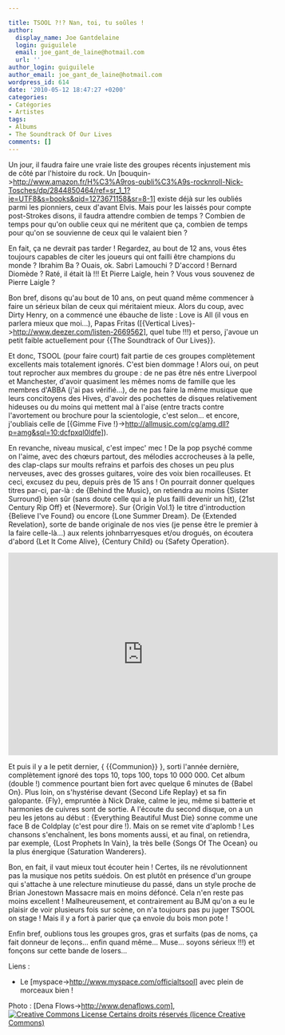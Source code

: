 ```yaml
---

title: TSOOL ?!? Nan, toi, tu soûles !
author:
  display_name: Joe Gantdelaine
  login: guiguilele
  email: joe_gant_de_laine@hotmail.com
  url: ''
author_login: guiguilele
author_email: joe_gant_de_laine@hotmail.com
wordpress_id: 614
date: '2010-05-12 18:47:27 +0200'
categories:
- Catégories
- Artistes
tags:
- Albums
- The Soundtrack Of Our Lives
comments: []
---
```

Un jour, il faudra faire une vraie liste des groupes récents injustement mis de côté par l'histoire du rock. Un [bouquin->http://www.amazon.fr/H%C3%A9ros-oubli%C3%A9s-rocknroll-Nick-Tosches/dp/2844850464/ref=sr_1_1?ie=UTF8&s=books&qid=1273671158&sr=8-1] existe déjà sur les oubliés parmi les pionniers, ceux d'avant Elvis. Mais pour les laissés pour compte post-Strokes disons, il faudra attendre combien de temps ? Combien de temps pour qu'on oublie ceux qui ne méritent que ça, combien de temps pour qu'on se souvienne de ceux qui le valaient bien ?

En fait, ça ne devrait pas tarder ! Regardez, au bout de 12 ans, vous êtes toujours capables de citer les joueurs qui ont failli être champions du monde ? Ibrahim Ba ? Ouais, ok. Sabri Lamouchi ? D'accord ! Bernard Diomède ? Raté, il était là !!! Et Pierre Laigle, hein ? Vous vous souvenez de Pierre Laigle ?

Bon bref, disons qu'au bout de 10 ans, on peut quand même commencer à faire un sérieux bilan de ceux qui méritaient mieux. Alors du coup, avec Dirty Henry, on a commencé une ébauche de liste : Love is All (il vous en parlera mieux que moi...), Papas Fritas ([{Vertical Lives}->http://www.deezer.com/listen-2669562], quel tube !!!) et perso, j'avoue un petit faible actuellement pour {{The Soundtrack of Our Lives}}.

Et donc, TSOOL (pour faire court) fait partie de ces groupes complètement excellents mais totalement ignorés. C'est bien dommage ! Alors oui, on peut tout reprocher aux membres du groupe : de ne pas être nés entre Liverpool et Manchester, d'avoir quasiment les mêmes noms de famille que les membres d'ABBA (j'ai pas vérifié...), de ne pas faire la même musique que leurs concitoyens des Hives, d'avoir des pochettes de disques relativement hideuses ou du moins qui mettent mal à l'aise (entre tracts contre l'avortement ou brochure pour la scientologie, c'est selon... et encore, j'oubliais celle de [{Gimme Five !}->http://allmusic.com/cg/amg.dll?p=amg&sql=10:dcfpxql0ldfe]).

En revanche, niveau musical, c'est impec' mec ! De la pop psyché comme on l'aime, avec des chœurs partout, des mélodies accrocheuses à la pelle, des clap-claps sur moults refrains et parfois des choses un peu plus nerveuses, avec des grosses guitares, voire des voix bien rocailleuses. Et ceci, excusez du peu, depuis près de 15 ans ! On pourrait donner quelques titres par-ci, par-là : de {Behind the Music}, on retiendra au moins {Sister Surround} bien sûr (sans doute celle qui a le plus failli devenir un hit), {21st Century Rip Off} et {Nevermore}. Sur {Origin Vol.1} le titre d'introduction {Believe I've Found} ou encore {Lone Summer Dream}. De {Extended Revelation}, sorte de bande originale de nos vies (je pense être le premier à la faire celle-là...) aux relents johnbarryesques et/ou drogués, on écoutera d'abord {Let It Come Alive}, {Century Child} ou {Safety Operation}.

<iframe width="540" height="405" src="http://www.youtube.com/embed/9DgyeIm2CQ4" frameborder="0" allowfullscreen></iframe>

Et puis il y a le petit dernier, { {{Communion}} }, sorti l'année dernière, complètement ignoré des tops 10, tops 100, tops 10 000 000. Cet album (double !) commence pourtant bien fort avec quelque 6 minutes de {Babel On}. Plus loin, on s'hystérise devant {Second Life Replay} et sa fin galopante. {Fly}, empruntée à Nick Drake, calme le jeu, même si batterie et harmonies de cuivres sont de sortie. A l'écoute du second disque, on a un peu les jetons au début : {Everything Beautiful Must Die} sonne comme une face B de Coldplay (c'est pour dire !). Mais on se remet vite d'aplomb ! Les chansons s'enchaînent, les bons moments aussi, et au final, on retiendra, par exemple, {Lost Prophets In Vain}, la très belle {Songs Of The Ocean} ou la plus énergique {Saturation Wanderers}.

Bon, en fait, il vaut mieux tout écouter hein ! Certes, ils ne révolutionnent pas la musique nos petits suédois. On est plutôt en présence d'un groupe qui s'attache à une relecture minutieuse du passé, dans un style proche de Brian Jonestown Massacre mais en moins défoncé. Cela n'en reste pas moins excellent ! Malheureusement, et contrairement au BJM qu'on a eu le plaisir de voir plusieurs fois sur scène, on n'a toujours pas pu juger TSOOL on stage ! Mais il y a fort à parier que ça envoie du bois mon pote !

Enfin bref, oublions tous les groupes gros, gras et surfaits (pas de noms, ça fait donneur de leçons... enfin quand même... Muse... soyons sérieux !!!) et fonçons sur cette bande de losers...

Liens :
- Le [myspace->http://www.myspace.com/officialtsool] avec plein de morceaux bien !

Photo : [Dena Flows->http://www.denaflows.com], <a rel="license" href="http://creativecommons.org/licenses/by-nc-nd/2.0/deed.fr"><img alt="Creative Commons License" style="border-width:0" src="http://i.creativecommons.org/l/by-nc-nd/2.0/80x15.png" />
Certains droits réservés (licence Creative Commons)</a>
